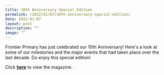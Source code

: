 ```yaml
---
title: 10th Anniversary Special Edition
permalink: /2022/01/07/10th-anniversary-special-edition/
date: 2022-01-07
layout: post
description: ""
image: ""
---
```

<p>Frontier Primary has just celebrated our 10th Anniversary! Here's a look at some of our milestones and the major events that had taken place over the last decade. Do enjoy this special edition!</p>
<p>Click&nbsp;<a href="/FPS-10th-Anniversary-Special-Edition.pdf" target="_blank" rel="noopener"><strong>here</strong></a>&nbsp;to view the magazine.</p>